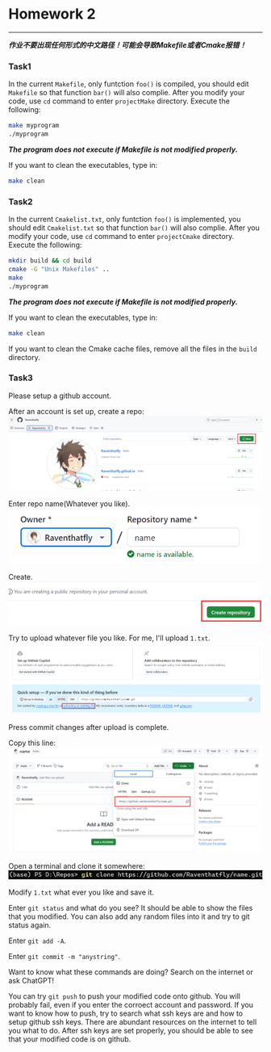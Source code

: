 # Homework 2

---
***作业不要出现任何形式的中文路径！可能会导致Makefile或者Cmake报错！***

### Task1 

In the current `Makefile`, only funtction `foo()` is compiled, you should edit `Makefile` so that function `bar()` will also complie. After you modify your code, use `cd` command to enter `projectMake` directory. Execute the following:

```bash
make myprogram
./myprogram
```
***The program does not execute if Makefile is not modified properly.***

If you want to clean the executables, type in:
```bash
make clean
```

### Task2

In the current `Cmakelist.txt`, only funtction `foo()` is implemented, you should edit `Cmakelist.txt` so that function `bar()` will also complie. After you modify your code, use `cd` command to enter `projectCmake` directory. Execute the following:

```bash
mkdir build && cd build
cmake -G "Unix Makefiles" ..
make
./myprogram
```
***The program does not execute if Makefile is not modified properly.***

If you want to clean the executables, type in:
```bash
make clean
```


If you want to clean the Cmake cache files, remove all the files in the `build` directory.

### Task3

Please setup a github account. 

After an account is set up, create a repo:
![alt text](image.png)

Enter repo name(Whatever you like).
![alt text](image-1.png)

Create.
![alt text](image-2.png)

Try to upload whatever file you like. For me, I'll upload `1.txt`.
![alt text](image-3.png)

Press commit changes after upload is complete.

Copy this line:
![alt text](image-4.png)

Open a terminal and clone it somewhere:
![alt text](image-5.png)

Modify `1.txt` what ever you like and save it.

Enter `git status` and what do you see? It should be able to show the files that you modified. You can also add any random files into it and try to git status again.

Enter `git add -A`.

Enter `git commit -m "anystring"`.

Want to know what these commands are doing? Search on the internet or ask ChatGPT!

You can try `git push` to push your modified code onto github. You will probably fail, even if you enter the corroect account and password. If you want to know how to push, try to search what ssh keys are and how to setup github ssh keys. There are abundant resources on the internet to tell you what to do. After ssh keys are set properly, you should be able to see that your modified code is on github.